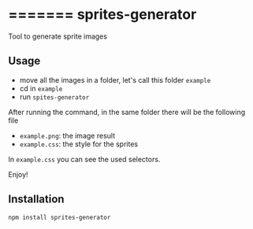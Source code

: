 =======
sprites-generator
=================

Tool to generate sprite images


## Usage

* move all the images in a folder, let's call this folder `example`
* cd in `example`
* run `spites-generator`

After running the command, in the same folder there will be the following file
* `example.png`: the image result
* `example.css`: the style for the sprites

In `example.css` you can see the used selectors.

Enjoy!

## Installation

```
npm install sprites-generator
```




